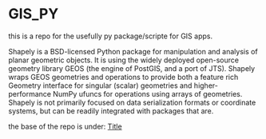 # GIS_PY
this is a repo for the usefully py package/scripte for GIS apps.

Shapely is a BSD-licensed Python package for manipulation and analysis of planar geometric objects. It is using the widely deployed open-source geometry library GEOS (the engine of PostGIS, and a port of JTS). Shapely wraps GEOS geometries and operations to provide both a feature rich Geometry interface for singular (scalar) geometries and higher-performance NumPy ufuncs for operations using arrays of geometries. Shapely is not primarily focused on data serialization formats or coordinate systems, but can be readily integrated with packages that are.

the base of the repo is under:
 [Title](https://github.com/shapely/shapely/pulse)
 